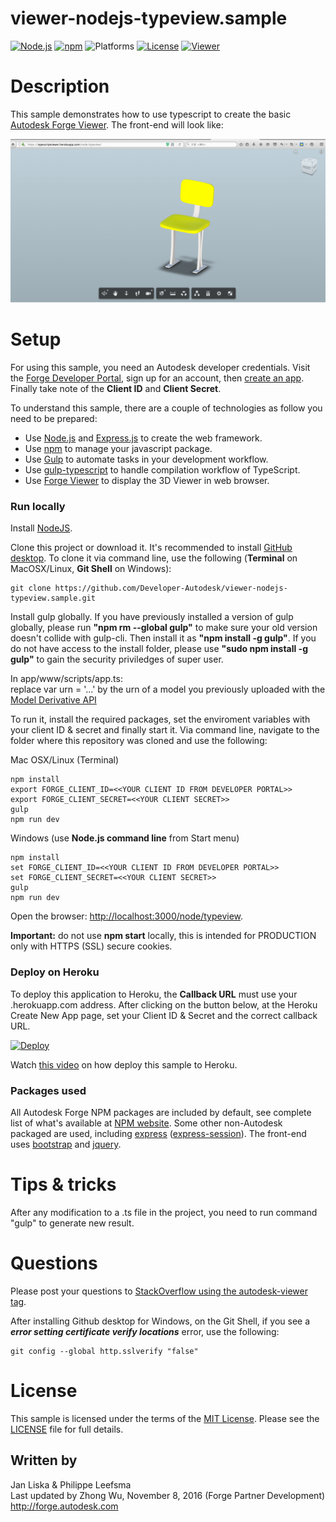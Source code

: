 # viewer-nodejs-typeview.sample

[![Node.js](https://img.shields.io/badge/Node.js-6.0.0-blue.svg)](https://nodejs.org/)
[![npm](https://img.shields.io/badge/npm-3.8.6-blue.svg)](https://www.npmjs.com/)
![Platforms](https://img.shields.io/badge/platform-windows%20%7C%20osx%20%7C%20linux-lightgray.svg)
[![License](http://img.shields.io/:license-mit-blue.svg)](http://opensource.org/licenses/MIT)
[![Viewer](https://img.shields.io/badge/Viewer-v2.11-green.svg)](https://developer.autodesk.com/api/view-and-data-api/)

# Description

This sample demonstrates how to use typescript to create the basic [Autodesk Forge Viewer](https://developer.autodesk.com/en/docs/viewer/v2). The front-end will look like:

![](./screenshot.png)

# Setup

For using this sample, you need an Autodesk developer credentials. Visit the [Forge Developer Portal](https://developer.autodesk.com), sign up for an account, then [create an app](https://developer.autodesk.com/myapps/create). Finally take note of the **Client ID** and **Client Secret**.

To understand this sample, there are a couple of technologies as follow you need to be prepared: 
* Use [Node.js](https://nodejs.org) and [Express.js](http://expressjs.com) to create the web framework.
* Use [npm](https://www.npmjs.com) to manage your javascript package.
* Use [Gulp](https://www.npmjs.com/package/gulp) to automate tasks in your development workflow.
* Use [gulp-typescript](https://www.npmjs.com/package/gulp-typescript) to handle compilation workflow of TypeScript.
* Use [Forge Viewer](https://developer.autodesk.com/api/view-and-data-api/) to display the 3D Viewer in web browser.

### Run locally

Install [NodeJS](https://nodejs.org).

Clone this project or download it. It's recommended to install [GitHub desktop](https://desktop.github.com/). To clone it via command line, use the following (**Terminal** on MacOSX/Linux, **Git Shell** on Windows):

    git clone https://github.com/Developer-Autodesk/viewer-nodejs-typeview.sample.git

Install gulp globally. If you have previously installed a version of gulp globally, please run **"npm rm --global gulp"** to make sure your old version doesn't collide with gulp-cli. Then install it as **"npm install -g gulp"**. If you do not have access to the install folder, please use **"sudo npm install -g gulp"** to gain the security priviledges of super user.

In app/www/scripts/app.ts:</br>
replace var urn = '...' by the urn of a model you previously uploaded with the [Model Derivative API](https://developer.autodesk.com/en/docs/model-derivative/v2/tutorials/prepare-file-for-viewer/)

To run it, install the required packages, set the enviroment variables with your client ID & secret and finally start it. Via command line, navigate to the folder where this repository was cloned and use the following:


Mac OSX/Linux (Terminal)

    npm install
    export FORGE_CLIENT_ID=<<YOUR CLIENT ID FROM DEVELOPER PORTAL>>
    export FORGE_CLIENT_SECRET=<<YOUR CLIENT SECRET>>
    gulp
    npm run dev

Windows (use **Node.js command line** from Start menu)

    npm install
    set FORGE_CLIENT_ID=<<YOUR CLIENT ID FROM DEVELOPER PORTAL>>
    set FORGE_CLIENT_SECRET=<<YOUR CLIENT SECRET>>
    gulp
    npm run dev




Open the browser: [http://localhost:3000/node/typeview](http://localhost:3000/node/typeview).

**Important:** do not use **npm start** locally, this is intended for PRODUCTION only with HTTPS (SSL) secure cookies.

### Deploy on Heroku

To deploy this application to Heroku, the **Callback URL** must use your .herokuapp.com address. After clicking on the button below, at the Heroku Create New App page, set your Client ID & Secret and the correct callback URL.

[![Deploy](https://www.herokucdn.com/deploy/button.svg)](https://heroku.com/deploy)

Watch [this video](https://www.youtube.com/watch?v=Oqa9O20Gj0c) on how deploy this sample to Heroku.


### Packages used

All Autodesk Forge NPM packages are included by default, see complete list of what's available at [NPM website](https://www.npmjs.com/browse/keyword/autodesk). Some other non-Autodesk packaged are used, including [express](https://www.npmjs.com/package/express) ([express-session](https://www.npmjs.com/package/express-session)). The front-end uses [bootstrap](https://www.npmjs.com/package/bootstrap) and [jquery](https://www.npmjs.com/package/jquery).

# Tips & tricks

After any modification to a .ts file in the project, you need to run command "gulp" to generate new result.


# Questions

Please post your questions to [StackOverflow using the autodesk-viewer tag](http://stackoverflow.com/questions/tagged/autodesk-viewer).

After installing Github desktop for Windows, on the Git Shell, if you see a ***error setting certificate verify locations*** error, use the following:

    git config --global http.sslverify "false"

# License

This sample is licensed under the terms of the [MIT License](http://opensource.org/licenses/MIT).
Please see the [LICENSE](LICENSE) file for full details.

## Written by

Jan Liska & Philippe Leefsma<br/> 
Last updated by Zhong Wu, November 8, 2016 (Forge Partner Development)<br />
http://forge.autodesk.com<br/>
